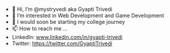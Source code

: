 - 👋 Hi, I’m @mystryvedi aka Gyapti Trivedi 
- 👀 I’m interested in Web Development and Game Development
- 🌱 I would soon be starting my college journey 
- 📫 How to reach me ...
- LinkedIn: www.linkedin.com/in/gyapti-trivedi
- Twitter: 	https://twitter.com/GyaptiTrivedi
<!---
mystryvedi/mystryvedi is a ✨ special ✨ repository because its `README.md` (this file) appears on your GitHub profile.
You can click the Preview link to take a look at your changes.
--->




